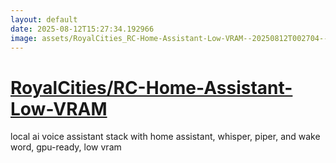 ```yaml
---
layout: default
date: 2025-08-12T15:27:34.192966
image: assets/RoyalCities_RC-Home-Assistant-Low-VRAM--20250812T002704--cropped.png
---
```


# [RoyalCities/RC-Home-Assistant-Low-VRAM](https://github.com/RoyalCities/RC-Home-Assistant-Low-VRAM)

local ai voice assistant stack with home assistant, whisper, piper, and wake word, gpu-ready, low vram
